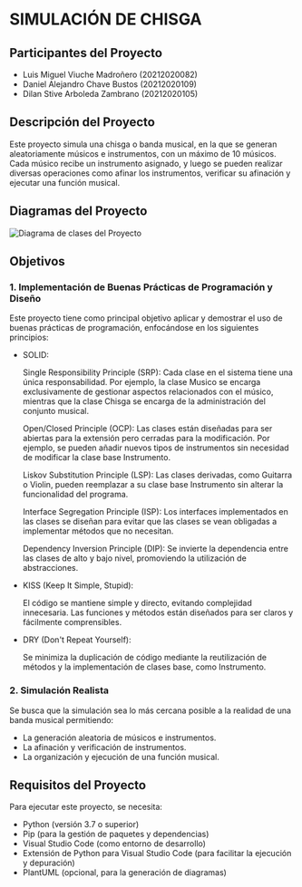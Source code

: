 # **SIMULACIÓN DE CHISGA** 

## Participantes del Proyecto

   - Luis Miguel Viuche Madroñero (20212020082)
   - Daniel Alejandro Chave Bustos (20212020109)
   - Dilan Stive Arboleda Zambrano (20212020105)

## Descripción del Proyecto

Este proyecto simula una chisga o banda musical, en la que se generan aleatoriamente músicos e instrumentos, con un máximo de 10 músicos. Cada músico recibe un instrumento asignado, y luego se pueden realizar diversas operaciones como afinar los instrumentos, verificar su afinación y ejecutar una función musical.

## Diagramas del Proyecto

![Diagrama de clases del Proyecto](https://raw.githubusercontent.com/Donakeru/chisga/main/diagramas/diagrama_clase.png)



## Objetivos

### 1. Implementación de Buenas Prácticas de Programación y Diseño
   
   Este proyecto tiene como principal objetivo aplicar y demostrar el uso de buenas prácticas de programación, enfocándose en los siguientes principios:
   
   - SOLID:

      Single Responsibility Principle (SRP): Cada clase en el sistema tiene una única responsabilidad. Por ejemplo, la clase Musico se encarga exclusivamente de gestionar aspectos relacionados con el músico, mientras que la clase Chisga se encarga de la administración del conjunto musical.
      
      Open/Closed Principle (OCP): Las clases están diseñadas para ser abiertas para la extensión pero cerradas para la modificación. Por ejemplo, se pueden añadir nuevos tipos de instrumentos sin necesidad de modificar la clase base Instrumento.
      
      Liskov Substitution Principle (LSP): Las clases derivadas, como Guitarra o Violin, pueden reemplazar a su clase base Instrumento sin alterar la funcionalidad del programa.
      
      Interface Segregation Principle (ISP): Los interfaces implementados en las clases se diseñan para evitar que las clases se vean obligadas a implementar métodos que no necesitan.
      
      Dependency Inversion Principle (DIP): Se invierte la dependencia entre las clases de alto y bajo nivel, promoviendo la utilización de abstracciones.
      
   - KISS (Keep It Simple, Stupid):
      
      El código se mantiene simple y directo, evitando complejidad innecesaria. Las funciones y métodos están diseñados para ser claros y fácilmente comprensibles.

   - DRY (Don't Repeat Yourself):
      
      Se minimiza la duplicación de código mediante la reutilización de métodos y la implementación de clases base, como Instrumento.

### 2. Simulación Realista

   Se busca que la simulación sea lo más cercana posible a la realidad de una banda musical permitiendo:
   
   - La generación aleatoria de músicos e instrumentos.
   - La afinación y verificación de instrumentos.
   - La organización y ejecución de una función musical.


## Requisitos del Proyecto

Para ejecutar este proyecto, se necesita:

- Python (versión 3.7 o superior)
- Pip (para la gestión de paquetes y dependencias)
- Visual Studio Code (como entorno de desarrollo)
- Extensión de Python para Visual Studio Code (para facilitar la ejecución y depuración)
- PlantUML (opcional, para la generación de diagramas)
